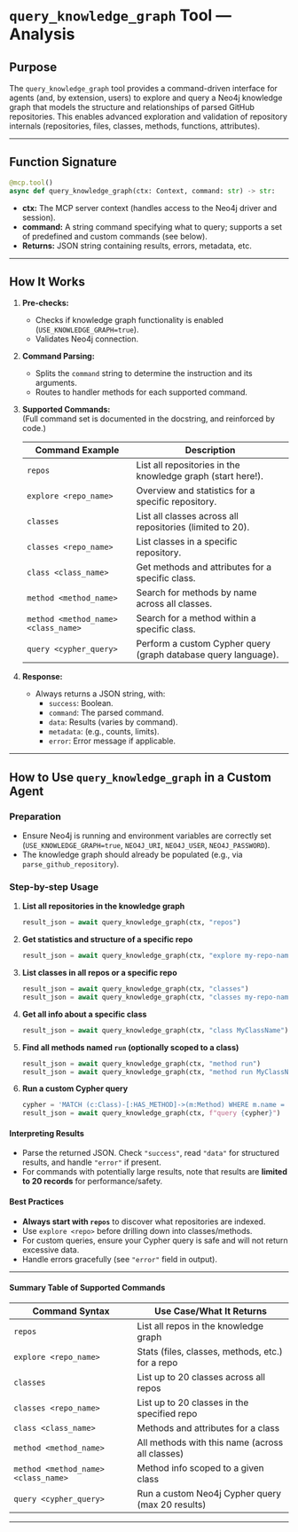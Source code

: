 # `query_knowledge_graph` Tool — Analysis

## **Purpose**

The `query_knowledge_graph` tool provides a command-driven interface for agents (and, by extension, users) to explore and query a Neo4j knowledge graph that models the structure and relationships of parsed GitHub repositories. This enables advanced exploration and validation of repository internals (repositories, files, classes, methods, functions, attributes).

---

## **Function Signature**

```python
@mcp.tool()
async def query_knowledge_graph(ctx: Context, command: str) -> str:
```
- **ctx:** The MCP server context (handles access to the Neo4j driver and session).
- **command:** A string command specifying what to query; supports a set of predefined and custom commands (see below).
- **Returns:** JSON string containing results, errors, metadata, etc.

---

## **How It Works**

1. **Pre-checks:**  
   - Checks if knowledge graph functionality is enabled (`USE_KNOWLEDGE_GRAPH=true`).
   - Validates Neo4j connection.

2. **Command Parsing:**  
   - Splits the `command` string to determine the instruction and its arguments.
   - Routes to handler methods for each supported command.

3. **Supported Commands:**  
   (Full command set is documented in the docstring, and reinforced by code.)

   | Command Example              | Description                                                             |
   |------------------------------|-------------------------------------------------------------------------|
   | `repos`                      | List all repositories in the knowledge graph (start here!).             |
   | `explore <repo_name>`        | Overview and statistics for a specific repository.                      |
   | `classes`                    | List all classes across all repositories (limited to 20).               |
   | `classes <repo_name>`        | List classes in a specific repository.                                  |
   | `class <class_name>`         | Get methods and attributes for a specific class.                        |
   | `method <method_name>`       | Search for methods by name across all classes.                          |
   | `method <method_name> <class_name>` | Search for a method within a specific class.                    |
   | `query <cypher_query>`       | Perform a custom Cypher query (graph database query language).          |

4. **Response:**  
   - Always returns a JSON string, with:
     - `success`: Boolean.
     - `command`: The parsed command.
     - `data`: Results (varies by command).
     - `metadata`: (e.g., counts, limits).
     - `error`: Error message if applicable.

---

## **How to Use `query_knowledge_graph` in a Custom Agent**

### **Preparation**
- Ensure Neo4j is running and environment variables are correctly set (`USE_KNOWLEDGE_GRAPH=true`, `NEO4J_URI`, `NEO4J_USER`, `NEO4J_PASSWORD`).
- The knowledge graph should already be populated (e.g., via `parse_github_repository`).

### **Step-by-step Usage**

1. **List all repositories in the knowledge graph**  
   ```python
   result_json = await query_knowledge_graph(ctx, "repos")
   ```

2. **Get statistics and structure of a specific repo**  
   ```python
   result_json = await query_knowledge_graph(ctx, "explore my-repo-name")
   ```

3. **List classes in all repos or a specific repo**  
   ```python
   result_json = await query_knowledge_graph(ctx, "classes")
   result_json = await query_knowledge_graph(ctx, "classes my-repo-name")
   ```

4. **Get all info about a specific class**  
   ```python
   result_json = await query_knowledge_graph(ctx, "class MyClassName")
   ```

5. **Find all methods named `run` (optionally scoped to a class)**  
   ```python
   result_json = await query_knowledge_graph(ctx, "method run")
   result_json = await query_knowledge_graph(ctx, "method run MyClassName")
   ```

6. **Run a custom Cypher query**  
   ```python
   cypher = 'MATCH (c:Class)-[:HAS_METHOD]->(m:Method) WHERE m.name = "run" RETURN c.name, m.name LIMIT 5'
   result_json = await query_knowledge_graph(ctx, f"query {cypher}")
   ```

#### **Interpreting Results**

- Parse the returned JSON. Check `"success"`, read `"data"` for structured results, and handle `"error"` if present.
- For commands with potentially large results, note that results are **limited to 20 records** for performance/safety.

#### **Best Practices**

- **Always start with `repos`** to discover what repositories are indexed.
- Use `explore <repo>` before drilling down into classes/methods.
- For custom queries, ensure your Cypher query is safe and will not return excessive data.
- Handle errors gracefully (see `"error"` field in output).

---

#### **Summary Table of Supported Commands**

| Command Syntax                              | Use Case/What It Returns                                 |
|---------------------------------------------|----------------------------------------------------------|
| `repos`                                    | List all repos in the knowledge graph                    |
| `explore <repo_name>`                      | Stats (files, classes, methods, etc.) for a repo         |
| `classes`                                  | List up to 20 classes across all repos                   |
| `classes <repo_name>`                      | List up to 20 classes in the specified repo              |
| `class <class_name>`                       | Methods and attributes for a class                       |
| `method <method_name>`                     | All methods with this name (across all classes)          |
| `method <method_name> <class_name>`        | Method info scoped to a given class                      |
| `query <cypher_query>`                     | Run a custom Neo4j Cypher query (max 20 results)         |

---
